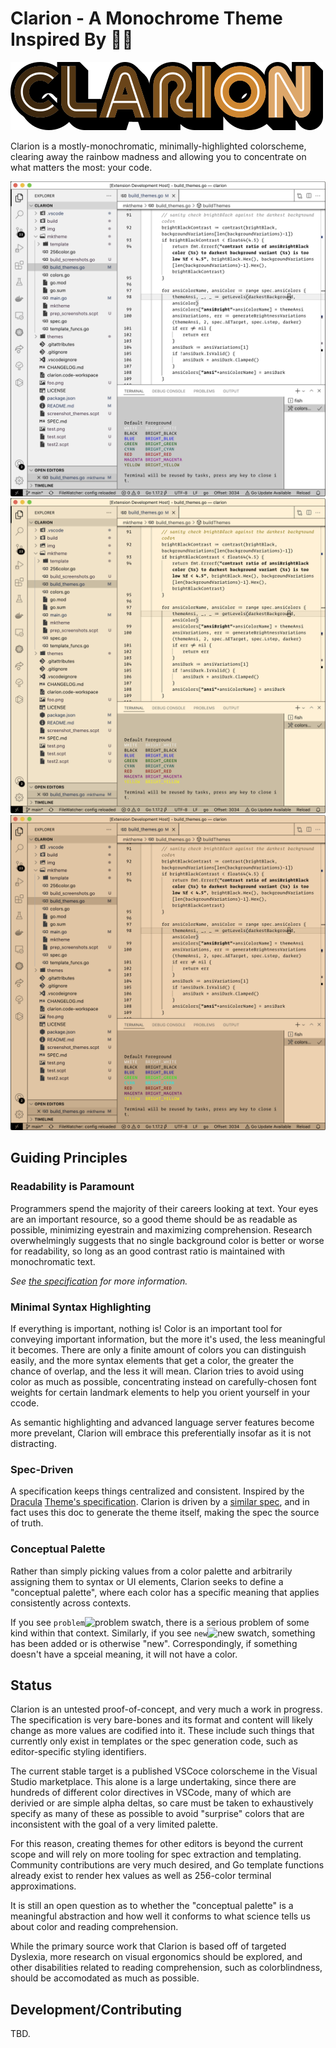 # Clarion - A Monochrome Theme Inspired By 🧑‍🔬
![Clarion Logo](img/logo.png?raw=true)

Clarion is a mostly-monochromatic, minimally-highlighted colorscheme, clearing
away the rainbow madness and allowing you to concentrate on what matters the
most: your code.

![Clarion White Preview](img/Clarion-White.jpg?raw=true)
![Clarion Orange Preview](img/Clarion-Orange.jpg?raw=true)
![Clarion Peach Preview](img/Clarion-Peach.jpg?raw=true)

## Guiding Principles

### Readability is Paramount
Programmers spend the majority of their careers looking at text. Your eyes are an important resource, so a good theme should be as readable as possible, minimizing eyestrain and maximizing comprehension. Research overwhelmingly suggests that no single background color is better or worse for readability, so long as an good contrast ratio is maintained with monochromatic text. 

*See [the specification](SPEC.md) for more information.*

### Minimal Syntax Highlighting
If everything is important, nothing is! Color is an important tool for conveying important information, but the more it's used, the less meaningful it becomes. There are only a finite amount of colors you can distinguish easily, and the more syntax elements that get a color, the greater the chance of overlap, and the less it will mean. Clarion tries to avoid using color as much as possible, concentrating instead on carefully-chosen font weights for certain landmark elements to help you orient yourself in your ccode.

As semantic highlighting and advanced language server features become more prevelant, Clarion will embrace this preferentially insofar as it is not distracting.

### Spec-Driven
A specification keeps things centralized and consistent. Inspired by the [Dracula](https://draculatheme.com/) [Theme's specification](https://spec.draculatheme.com/). Clarion is driven by a [similar spec](SPEC.md), and in fact uses this doc to generate the theme itself, making the spec the source of truth.

### Conceptual Palette
Rather than simply picking values from a color palette and arbitrarily assigning them to syntax or UI elements, Clarion seeks to define a "conceptual palette", where each color has a specific meaning that applies consistently across contexts.

If you see `problem`![problem swatch](https://via.placeholder.com/15/b50000.png?text=+), there is a serious problem of some kind within that context. Similarly, if you see `new`![new swatch](https://via.placeholder.com/15/4b6319.png?text=+), something has been added or is otherwise "new". Correspondingly, if something doesn't have a spceial meaning, it will not have a color. 

## Status
Clarion is an untested proof-of-concept, and very much a work in progress. The specification is very bare-bones and its format and content will likely change as more values are codified into it. These include such things that currently only exist in templates or the spec generation code, such as editor-specific styling identifiers.

The current stable target is a published VSCoce colorscheme in the Visual Studio marketplace. This alone is a large undertaking, since there are hundreds of different color directives in VSCode, many of which are derivied or are simple alpha deltas, so care must be taken to exhaustively specify as many of these as possible to avoid "surprise" colors that are inconsistent with the goal of a very limited palette.

For this reason, creating themes for other editors is beyond the current scope and will rely on more tooling for spec extraction and templating. Community contributions are very much desired, and Go template functions already exist to render hex values as well as 256-color terminal approximations.

It is still an open question as to whether the "conceptual palette" is a meaningful abstraction and how well it conforms to what science tells us about color and reading comprehension.

While the primary source work that Clarion is based off of targeted Dyslexia, more research on visual ergonomics should be explored, and other disabilities related to reading comprehension, such as colorblindness, should be accomodated as much as possible.

## Development/Contributing
TBD.
